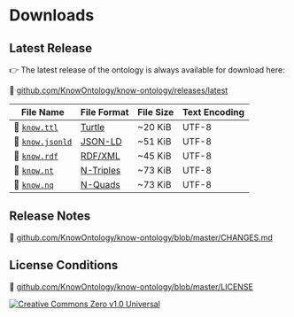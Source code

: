 # Downloads

## Latest Release

👉 The latest release of the ontology is always available for download here:

🔗 [github.com/KnowOntology/know-ontology/releases/latest](https://github.com/KnowOntology/know-ontology/releases/latest)

| File Name          | File Format      | File Size | Text Encoding |
| ------------------ | ---------------- | --------- | ------------- |
| 📄 [`know.ttl`]    | [Turtle]         | ~20 KiB   | UTF-8         |
| 📄 [`know.jsonld`] | [JSON-LD]        | ~51 KiB   | UTF-8         |
| 📄 [`know.rdf`]    | [RDF/XML]        | ~45 KiB   | UTF-8         |
| 📄 [`know.nt`]     | [N-Triples]      | ~73 KiB   | UTF-8         |
| 📄 [`know.nq`]     | [N-Quads]        | ~73 KiB   | UTF-8         |

## Release Notes

🔗 [github.com/KnowOntology/know-ontology/blob/master/CHANGES.md](https://github.com/KnowOntology/know-ontology/blob/master/CHANGES.md)

## License Conditions

🔗 [github.com/KnowOntology/know-ontology/blob/master/LICENSE](https://github.com/KnowOntology/know-ontology/blob/master/LICENSE)

[![Creative Commons Zero v1.0 Universal](/assets/img/license.png)](https://github.com/KnowOntology/know-ontology/blob/master/LICENSE)

[`know.ttl`]: https://github.com/KnowOntology/know-ontology/releases/latest/download/know.ttl
[`know.jsonld`]: https://github.com/KnowOntology/know-ontology/releases/latest/download/know.jsonld
[`know.rdf`]: https://github.com/KnowOntology/know-ontology/releases/latest/download/know.rdf
[`know.nt`]: https://github.com/KnowOntology/know-ontology/releases/latest/download/know.nt
[`know.nq`]: https://github.com/KnowOntology/know-ontology/releases/latest/download/know.nq

[Turtle]: https://www.w3.org/TR/turtle/
[JSON-LD]: https://json-ld.org
[RDF/XML]: https://www.w3.org/TR/rdf-syntax-grammar/
[N-Triples]: https://www.w3.org/TR/n-triples/
[N-Quads]: https://www.w3.org/TR/n-quads/
